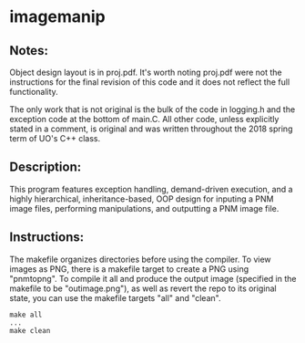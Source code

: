 # imagemanip
## Notes:
Object design layout is in proj.pdf. It's worth noting proj.pdf were not
the instructions for the final revision of this code and it does not reflect
the full functionality.

The only work that is not original is the bulk of the code in 
logging.h and the exception code at the bottom of main.C. All other 
code, unless explicitly stated in a comment, is original and was 
written throughout the 2018 spring term of UO's C++ class. 

## Description:
This program features exception handling, demand-driven execution, and a highly 
hierarchical, inheritance-based, OOP design for inputing a PNM image files, performing
manipulations, and outputting a PNM image file. 

## Instructions:
The makefile organizes directories before using the compiler. To view images as PNG,
there is a makefile target to create a PNG using "pnmtopng". To compile it all and
produce the output image (specified in the makefile to be "outimage.png"), as well
as revert the repo to its original state, you can use the makefile targets "all" and
"clean". 

```
make all
...
make clean
```


